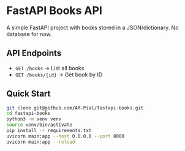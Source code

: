 # FastAPI Books API

A simple FastAPI project with books stored in a JSON/dictionary. No database for now.

## API Endpoints
- `GET /books` → List all books
- `GET /books/{id}` → Get book by ID

## Quick Start
```bash
git clone git@github.com/AR-Pial/fastapi-books.git
cd fastapi-books
python3 -m venv venv
source venv/bin/activate
pip install -r requirements.txt
uvicorn main:app --host 0.0.0.0 --port 8000
uvicorn main:app --reload
